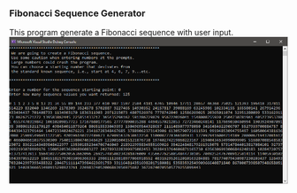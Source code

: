 ### Fibonacci Sequence Generator
This program generate a Fibonacci sequence with user input.
![](https://github.com/Hamberfim/FibonacciSequenceGenerator/blob/main/ListsFibonacciNumbers/Running.png)
